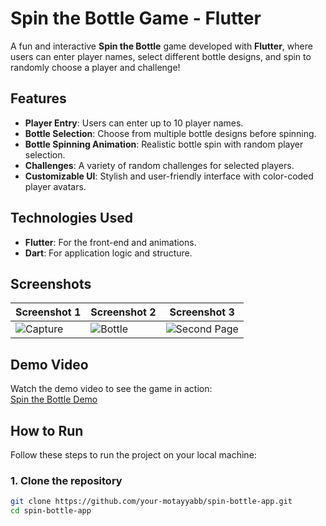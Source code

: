 # Spin the Bottle Game - Flutter

A fun and interactive **Spin the Bottle** game developed with **Flutter**, where users can enter player names, select different bottle designs, and spin to randomly choose a player and challenge!

## Features

- **Player Entry**: Users can enter up to 10 player names.
- **Bottle Selection**: Choose from multiple bottle designs before spinning.
- **Bottle Spinning Animation**: Realistic bottle spin with random player selection.
- **Challenges**: A variety of random challenges for selected players.
- **Customizable UI**: Stylish and user-friendly interface with color-coded player avatars.

## Technologies Used

- **Flutter**: For the front-end and animations.
- **Dart**: For application logic and structure.

## Screenshots

| Screenshot 1 | Screenshot 2 | Screenshot 3 |
|--------------|--------------|--------------|
| ![Capture](https://github.com/user-attachments/assets/709cbf5e-41fb-4f07-94d0-12a872cb9dbe) | ![Bottle](https://github.com/user-attachments/assets/f9d750e4-8b22-45d3-a436-def61d7ab05b) | ![Second Page](https://github.com/user-attachments/assets/261f9e7c-0167-4047-919f-cbbc7ec5951a) |

## Demo Video

Watch the demo video to see the game in action:  
[Spin the Bottle Demo](https://github.com/user-attachments/assets/804d0729-3821-413d-847c-aec3f16b6839)

## How to Run

Follow these steps to run the project on your local machine:

### 1. Clone the repository

```bash
git clone https://github.com/your-motayyabb/spin-bottle-app.git
cd spin-bottle-app
